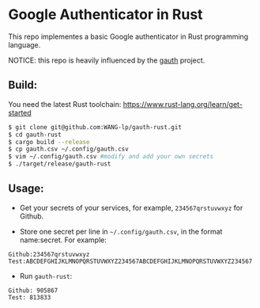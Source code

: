 # Google Authenticator in Rust

This repo implementes a basic Google authenticator in Rust programming language.

NOTICE: this repo is heavily influenced by the [gauth](https://github.com/pcarrier/gauth) project.


## Build:

You need the latest Rust toolchain: https://www.rust-lang.org/learn/get-started

```bash
$ git clone git@github.com:WANG-lp/gauth-rust.git
$ cd gauth-rust
$ cargo build --release
$ cp gauth.csv ~/.config/gauth.csv
$ vim ~/.config/gauth.csv #modify and add your own secrets
$ ./target/release/gauth-rust
```

## Usage:

- Get your secrets of your services, for example, `234567qrstuvwxyz` for Github.

- Store one secret per line in `~/.config/gauth.csv`, in the format name:secret. For example:

```
Github:234567qrstuvwxyz
Test:ABCDEFGHIJKLMNOPQRSTUVWXYZ234567ABCDEFGHIJKLMNOPQRSTUVWXYZ234567
```

- Run `gauth-rust`:

```
Github: 905867
Test: 813833
```

